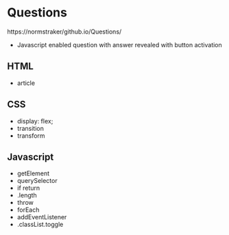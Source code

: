 # Questions

https://normstraker/github.io/Questions/

- Javascript enabled question with answer revealed with button activation

## HTML

- article

## CSS

- display: flex;
- transition
- transform

## Javascript

- getElement
- querySelector
- if return
- .length
- throw
- forEach
- addEventListener
- .classList.toggle
